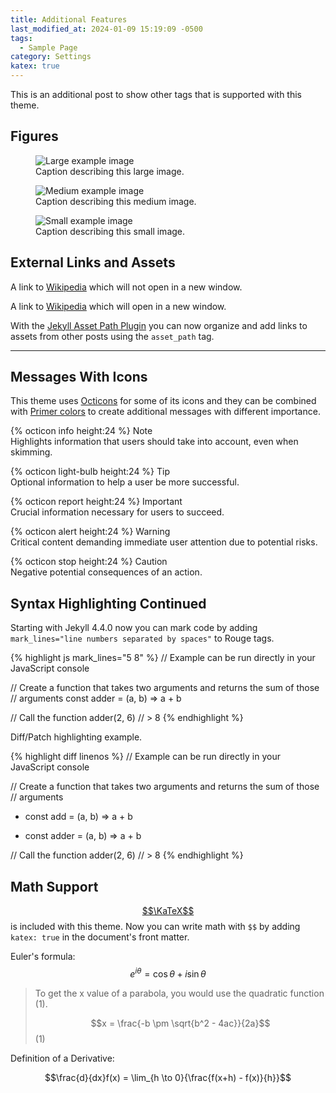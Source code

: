```yaml
---
title: Additional Features
last_modified_at: 2024-01-09 15:19:09 -0500
tags:
  - Sample Page
category: Settings
katex: true
---
```


<p class="message">
  This is an additional post to show other tags that is supported with this
  theme.
</p>

<!-- more -->

## Figures

<figure>
  <img src="https://via.placeholder.com/800x400" alt="Large example image">
  <figcaption>Caption describing this large image.</figcaption>
</figure>

<figure>
  <img src="https://via.placeholder.com/400x200" alt="Medium example image">
  <figcaption>Caption describing this medium image.</figcaption>
</figure>

<figure>
  <img src="https://via.placeholder.com/200x200" alt="Small example image">
  <figcaption>Caption describing this small image.</figcaption>
</figure>

## External Links and Assets

A link to [Wikipedia](https://en.wikipedia.org) which will not open in a new
window.

A link to <a href="https://en.wikipedia.org" class="external">Wikipedia</a>
which will open in a new window.

With the [Jekyll Asset Path Plugin][1] you can now organize and add links to
assets from other posts using the `asset_path` tag.

---

## Messages With Icons

This theme uses [Octicons](https://primer.style/foundations/icons/) for some of
its icons and they can be combined with [Primer colors][2] to create additional
messages with different importance.

<p class="message notice">
  <span class="message-title">{% octicon info height:24 %} Note</span>
  <br>
  Highlights information that users should take into account, even when
  skimming.
</p>

<p class="message tip">
  <span class="message-title">{% octicon light-bulb height:24 %} Tip</span>
  <br>
  Optional information to help a user be more successful.
</p>

<p class="message important">
  <span class="message-title">{% octicon report height:24 %} Important</span>
  <br>
  Crucial information necessary for users to succeed.
</p>

<p class="message warning">
  <span class="message-title">{% octicon alert height:24 %} Warning</span>
  <br>
  Critical content demanding immediate user attention due to potential
  risks.
</p>

<p class="message caution">
  <span class="message-title">{% octicon stop height:24 %} Caution</span>
  <br>
  Negative potential consequences of an action.
</p>

## Syntax Highlighting Continued

Starting with Jekyll 4.4.0 now you can mark code by adding
`mark_lines="line numbers separated by spaces"` to Rouge tags.

{% highlight js mark_lines="5 8" %}
// Example can be run directly in your JavaScript console

// Create a function that takes two arguments and returns the sum of those
// arguments
const adder = (a, b) => a + b

// Call the function
adder(2, 6)
// > 8
{% endhighlight %}

Diff/Patch highlighting example.

<!-- markdownlint-disable MD004 MD032 -->
{% highlight diff linenos %}
// Example can be run directly in your JavaScript console

// Create a function that takes two arguments and returns the sum of those
// arguments
- const add = (a, b) => a + b
+ const adder = (a, b) => a + b

// Call the function
adder(2, 6)
// > 8
{% endhighlight %}
<!-- markdownlint-enable -->

## Math Support

[$$\KaTeX$$](https://katex.org/) is included with this theme. Now you can write
math with `$$` by adding `katex: true` in the document's front matter.

Euler's formula: $$e^{i \theta} = \cos{\theta} + i\sin{\theta}$$

> To get the x value of a parabola, you would use the quadratic function (1).
>
> $$x = \frac{-b \pm \sqrt{b^2 - 4ac}}{2a}$$ (1)

Definition of a Derivative:

$$\frac{d}{dx}f(x) = \lim_{h \to 0}{\frac{f(x+h) - f(x)}{h}}$$

[1]: https://github.com/samrayner/jekyll-asset-path-plugin
[2]: https://github.com/primer/primitives
